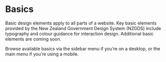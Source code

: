 # Basics

Basic design elements apply to all parts of a website. Key basic elements provided by the New Zealand Government Design System (NZGDS) include typography and colour guidance for interaction design. Additional basic elements are coming soon.

Browse available basics via the sidebar menu if you’re on a desktop, or the main menu if you’re using a mobile.
